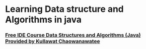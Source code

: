 <h1>Learning Data structure and Algorithms in java</h1>
<h3><a href="https://plugins.jetbrains.com/plugin/25805-data-structures-and-algorithms-java-">
  Free IDE Course
Data Structures and Algorithms (Java)
Provided by 
Kullawat Chaowanawatee
</a>
</h3>
